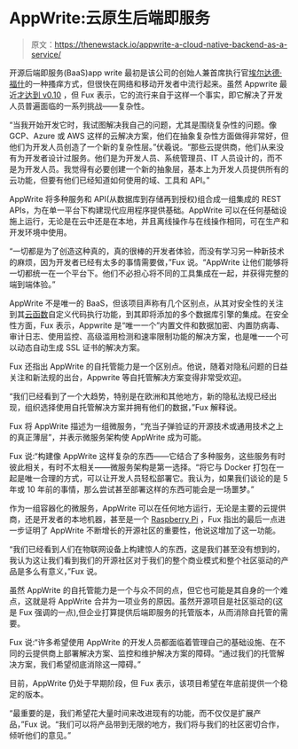 # AppWrite:云原生后端即服务

> 原文：<https://thenewstack.io/appwrite-a-cloud-native-backend-as-a-service/>

开源后端即服务(BaaS)app write 最初是该公司的创始人兼首席执行官[埃尔达德·福什](https://www.linkedin.com/in/eldadfux/)的一种搔痒方式，但很快在网络和移动开发者中流行起来。虽然 Appwrite 最近[才达到 v0.10](https://dev.to/appwrite/it-s-here-announcing-appwrite-0-10-and-the-new-appwrite-realtime-api-lbm) ，但 Fux 表示，它的流行来自于这样一个事实，即它解决了开发人员普遍面临的一系列挑战——复杂性。

“当我开始开发它时，我试图解决我自己的问题，尤其是围绕复杂性的问题。像 GCP、Azure 或 AWS 这样的云解决方案，他们在抽象复杂性方面做得非常好，但他们为开发人员创造了一个新的复杂性层。”伏羲说。“那些云提供商，他们从来没有为开发者设计过服务。他们是为开发人员、系统管理员、IT 人员设计的，而不是为开发人员。我觉得有必要创建一个新的抽象层，基本上为开发人员提供所有的云功能，但要有他们已经知道如何使用的域、工具和 API。”

AppWrite 将多种服务和 API(从数据库到存储再到授权)组合成一组集成的 REST APIs，为在单一平台下构建现代应用程序提供基础。AppWrite 可以在任何基础设施上运行，无论是在云中还是在本地，并且离线操作与在线操作相同，可在生产和开发环境中使用。

“一切都是为了创造这种真的，真的很棒的开发者体验，而没有学习另一种新技术的麻烦，因为开发者已经有太多的事情需要做，”Fux 说。“AppWrite 让他们能够将一切都统一在一个平台下。他们不必担心将不同的工具集成在一起，并获得完整的端到端体验。”

AppWrite 不是唯一的 BaaS，但该项目声称有几个区别点，从其对安全性的关注到其[云函数](https://appwrite.io/docs/functions)自定义代码执行功能，到其即将添加的多个数据库引擎的集成。在安全性方面，Fux 表示，Appwrite 是“唯一一个”内置文件和数据加密、内置防病毒、审计日志、使用监控、高级滥用检测和速率限制功能的解决方案，也是唯一一个可以动态自动生成 SSL 证书的解决方案。

Fux 还指出 AppWrite 的自托管能力是一个区别点。他说，随着对隐私问题的日益关注和新法规的出台，Appwrite 等自托管解决方案变得非常受欢迎。

“我们已经看到了一个大趋势，特别是在欧洲和其他地方，新的隐私法规已经出现，组织选择使用自托管解决方案并拥有他们的数据，”Fux 解释说。

Fux 将 AppWrite 描述为一组微服务，“充当子弹验证的开源技术或通用技术之上的真正薄层”，并表示微服务架构使 AppWrite 成为可能。

Fux 说:“构建像 AppWrite 这样复杂的东西——它结合了多种服务，这些服务有时彼此相关，有时不太相关——微服务架构是第一选择。“将它与 Docker 打包在一起是唯一合理的方式，可以让开发人员轻松部署它。我认为，如果我们谈论的是 5 年或 10 年前的事情，那么尝试甚至部署这样的东西可能会是一场噩梦。”

作为一组容器化的微服务，AppWrite 可以在任何地方运行，无论是主要的云提供商，还是开发者的本地机器，甚至是一个 [Raspberry Pi](https://www.raspberrypi.org/) ，Fux 指出的最后一点进一步证明了 AppWrite 不断增长的开源社区的重要性，他说这增加了这一功能。

“我们已经看到人们在物联网设备上构建惊人的东西，这是我们甚至没有想到的，我认为这让我们看到我们的开源社区对于我们的整个商业模式和整个社区驱动的产品是多么有意义，”Fux 说。

虽然 AppWrite 的自托管能力是一个与众不同的点，但它也可能是其自身的一个难点，这就是将 AppWrite 合并为一项业务的原因。虽然开源项目是社区驱动的(这是 Fux 强调的一点),但企业打算提供后端即服务的托管版本，从而消除自托管的需要。

Fux 说:“许多希望使用 AppWrite 的开发人员都面临着管理自己的基础设施、在不同的云提供商上部署解决方案、监控和维护解决方案的障碍。“通过我们的托管解决方案，我们希望彻底消除这一障碍。”

目前，AppWrite 仍处于早期阶段，但 Fux 表示，该项目希望在年底前提供一个稳定的版本。

“最重要的是，我们希望花大量时间来改进现有的功能，而不仅仅是扩展产品，”Fux 说。“我们可以将产品带到无限的地方，我们将与我们的社区密切合作，倾听他们的意见。”

<svg xmlns:xlink="http://www.w3.org/1999/xlink" viewBox="0 0 68 31" version="1.1"><title>Group</title> <desc>Created with Sketch.</desc></svg>